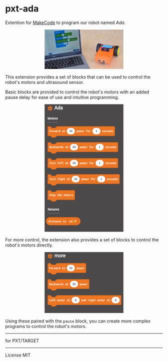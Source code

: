 # pxt-ada

Extention for [MakeCode](https://makecode.com/) to program our robot named *Ada*.

<p align="center">
    <img src="./static/libs/thumbnail.jpg" alt="Ada and Laptop" width="50%">
</p>

This extension provides a set of blocks that can be used to control the robot's motors and ultrasound sensor.

Basic blocks are provided to control the robot's motors with an added pause delay for ease of use and intuitive programming.


<p align="center">
    <img src="./static/libs/overview.png" alt="Blocks" width="50%">
</p>


For more control, the extension also provides a set of blocks to control the robot's motors directly.

<p align="center">
    <img src="./static/libs/overview_more.png" alt="More Blocks" width="50%">
</p>

Using these paired with the `pause` block, you can create more complex programs to control the robot's motors.

---

for PXT/TARGET

---

License MIT
